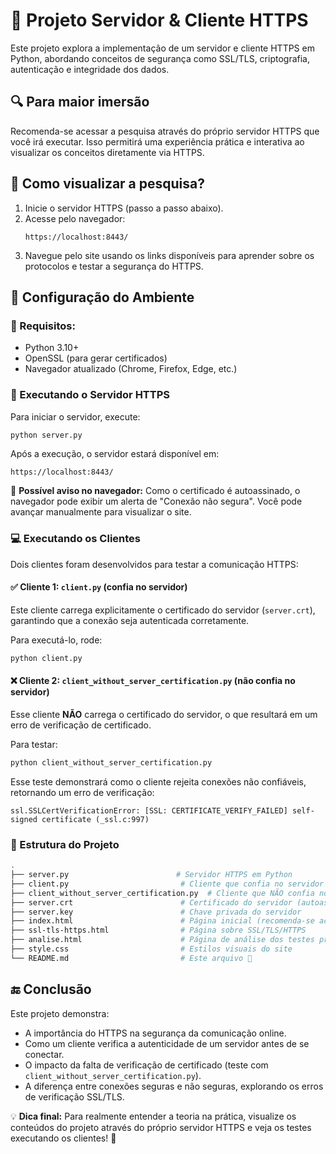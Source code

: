 # 📌 Projeto Servidor & Cliente HTTPS

Este projeto explora a implementação de um servidor e cliente HTTPS em Python, abordando conceitos de segurança como SSL/TLS, criptografia, autenticação e integridade dos dados.

## 🔍 Para maior imersão
Recomenda-se acessar a pesquisa através do próprio servidor HTTPS que você irá executar. Isso permitirá uma experiência prática e interativa ao visualizar os conceitos diretamente via HTTPS.

## 📜 Como visualizar a pesquisa?
1. Inicie o servidor HTTPS (passo a passo abaixo).
2. Acesse pelo navegador:
   ```
   https://localhost:8443/
   ```
3. Navegue pelo site usando os links disponíveis para aprender sobre os protocolos e testar a segurança do HTTPS.

## 🚀 Configuração do Ambiente

### 🔧 Requisitos:
- Python 3.10+
- OpenSSL (para gerar certificados)
- Navegador atualizado (Chrome, Firefox, Edge, etc.)

### 📡 Executando o Servidor HTTPS
Para iniciar o servidor, execute:
```bash
python server.py
```
Após a execução, o servidor estará disponível em:
``` 
https://localhost:8443/
```

🔹 **Possível aviso no navegador:** Como o certificado é autoassinado, o navegador pode exibir um alerta de "Conexão não segura". Você pode avançar manualmente para visualizar o site.

### 💻 Executando os Clientes
Dois clientes foram desenvolvidos para testar a comunicação HTTPS:

#### ✅ Cliente 1: `client.py` (confia no servidor)
Este cliente carrega explicitamente o certificado do servidor (`server.crt`), garantindo que a conexão seja autenticada corretamente.

Para executá-lo, rode:
```bash
python client.py
```

#### ❌ Cliente 2: `client_without_server_certification.py` (não confia no servidor)
Esse cliente **NÃO** carrega o certificado do servidor, o que resultará em um erro de verificação de certificado.

Para testar:
```bash
python client_without_server_certification.py
```
Esse teste demonstrará como o cliente rejeita conexões não confiáveis, retornando um erro de verificação:
```less
ssl.SSLCertVerificationError: [SSL: CERTIFICATE_VERIFY_FAILED] self-signed certificate (_ssl.c:997)
```

### 📝 Estrutura do Projeto
```bash
.
├── server.py                        # Servidor HTTPS em Python
├── client.py                         # Cliente que confia no servidor
├── client_without_server_certification.py  # Cliente que NÃO confia no servidor
├── server.crt                        # Certificado do servidor (autoassinado)
├── server.key                        # Chave privada do servidor
├── index.html                        # Página inicial (recomenda-se acessar pelo servidor HTTPS)
├── ssl-tls-https.html                # Página sobre SSL/TLS/HTTPS
├── analise.html                      # Página de análise dos testes práticos
├── style.css                         # Estilos visuais do site
└── README.md                         # Este arquivo 📖
```

## 🔚 Conclusão
Este projeto demonstra:

- A importância do HTTPS na segurança da comunicação online.
- Como um cliente verifica a autenticidade de um servidor antes de se conectar.
- O impacto da falta de verificação de certificado (teste com `client_without_server_certification.py`).
- A diferença entre conexões seguras e não seguras, explorando os erros de verificação SSL/TLS.

💡 **Dica final:** Para realmente entender a teoria na prática, visualize os conteúdos do projeto através do próprio servidor HTTPS e veja os testes executando os clientes! 🚀
